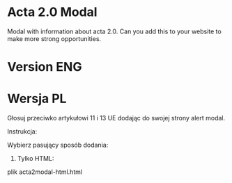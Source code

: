 # Acta 2.0 Modal
Modal with information about acta 2.0. Can you add this to your website to make more strong opportunities. 

# Version ENG

# Wersja PL

Głosuj przeciwko artykułowi 11 i 13 UE dodając do swojej strony alert modal.

Instrukcja:

Wybierz pasujący sposób dodania:

1. Tylko HTML:

plik acta2modal-html.html


